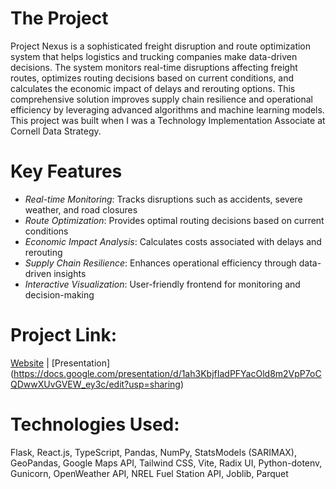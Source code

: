 # The Project

Project Nexus is a sophisticated freight disruption and route optimization system that helps logistics and trucking companies make data-driven decisions. The system monitors real-time disruptions affecting freight routes, optimizes routing decisions based on current conditions, and calculates the economic impact of delays and rerouting options. This comprehensive solution improves supply chain resilience and operational efficiency by leveraging advanced algorithms and machine learning models. This project was built when I was a Technology Implementation Associate at Cornell Data Strategy.

# Key Features
* _Real-time Monitoring_: Tracks disruptions such as accidents, severe weather, and road closures
* _Route Optimization_: Provides optimal routing decisions based on current conditions
* _Economic Impact Analysis_: Calculates costs associated with delays and rerouting
* _Supply Chain Resilience_: Enhances operational efficiency through data-driven insights
* _Interactive Visualization_: User-friendly frontend for monitoring and decision-making

# Project Link:
[Website](https://project-nexus-self.vercel.app/) | [Presentation] (https://docs.google.com/presentation/d/1ah3KbjfIadPFYacOld8m2VpP7oCQDwwXUvGVEW_ey3c/edit?usp=sharing)

# Technologies Used:
Flask, React.js, TypeScript, Pandas, NumPy, StatsModels (SARIMAX), GeoPandas, Google Maps API, Tailwind CSS, Vite, Radix UI, Python-dotenv, Gunicorn, OpenWeather API, NREL Fuel Station API, Joblib, Parquet